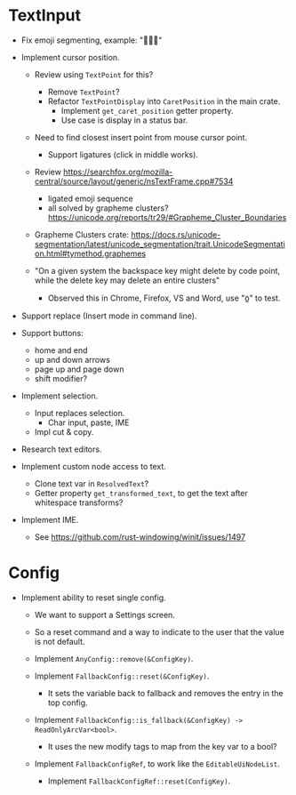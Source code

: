 # TextInput

* Fix emoji segmenting, example: "🙎🏻‍♀️"
* Implement cursor position.
    - Review using `TextPoint` for this?
        - Remove `TextPoint`?
        - Refactor `TextPointDisplay` into `CaretPosition` in the main crate.
            - Implement `get_caret_position` getter property.
            - Use case is display in a status bar.

    - Need to find closest insert point from mouse cursor point.
        - Support ligatures (click in middle works).
    
    - Review https://searchfox.org/mozilla-central/source/layout/generic/nsTextFrame.cpp#7534
        - ligated emoji sequence
        - all solved by grapheme clusters? https://unicode.org/reports/tr29/#Grapheme_Cluster_Boundaries
    - Grapheme Clusters crate: https://docs.rs/unicode-segmentation/latest/unicode_segmentation/trait.UnicodeSegmentation.html#tymethod.graphemes
    - "On a given system the backspace key might delete by code point, while the delete key may delete an entire clusters"
        - Observed this in Chrome, Firefox, VS and Word, use "ö̲" to test.
* Support replace (Insert mode in command line).
* Support buttons:
    - home and end
    - up and down arrows
    - page up and page down
    - shift modifier?
* Implement selection.
    - Input replaces selection.
        - Char input, paste, IME
    - Impl cut & copy.
* Research text editors.

* Implement custom node access to text.
    - Clone text var in `ResolvedText`?
    - Getter property `get_transformed_text`, to get the text after whitespace transforms?

* Implement IME.
    - See https://github.com/rust-windowing/winit/issues/1497

# Config

* Implement ability to reset single config.
    - We want to support a Settings screen.
    - So a reset command and a way to indicate to the user that the value is not default.

    - Implement `AnyConfig::remove(&ConfigKey)`.
    - Implement `FallbackConfig::reset(&ConfigKey)`.
        - It sets the variable back to fallback and removes the entry in the top config.
    - Implement `FallbackConfig::is_fallback(&ConfigKey) -> ReadOnlyArcVar<bool>`.
        - It uses the new modify tags to map from the key var to a bool?
    - Implement `FallbackConfigRef`, to work like the `EditableUiNodeList`.
        - Implement `FallbackConfigRef::reset(ConfigKey)`.
